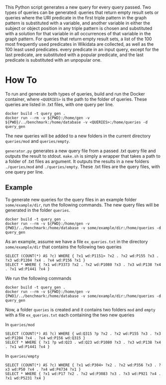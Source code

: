 This Python script generates a new query for every query passed.
Two types of queries can be generated: queries that return empty result sets or queries where the URI predicate in the first triple pattern in the graph pattern is substituted with a variable, and another variable in either the subject or object position in any triple pattern is chosen and substituted with a solution for that variable in all occurrences of that variable in the graph pattern.
For queries that return empty result sets, a list of the 100 most frequently used predicates in Wikidata are collected, as well as the 100 least used predicates. every predicate in an input query, except for the last predicate, are substituted with a popular predicate, and the last predicate is substituted with an unpopular one.

# How To

To run and generate both types of queries, build and run the Docker container, where `<QUERIES>` is the path to the folder of queries.
These queries are listed in .txt files, with one query per line.

```
docker build -t query_gen .
docker run --rm -v ${PWD}:/home/gen -v ${PWD}/../benchmark:/home/database -v <QUERIES>:/home/queries -d query_gen
```

The new queries will be added to a new folders in the current directory `queries/mod` and `queries/empty`.

`generator.py` generates a new query file from a passed .txt query file and outputs the result to stdout.
`make.sh` is simply a wrapper that takes a path to a folder of .txt files as argument. It outputs the results in a new folders `./queries/mod` and `./queries/empty`.
These .txt files are the query files, with one query per line.

## Example

To generate new queries for the query files in an example folder `some/example/dir`, run the following commands.
The new query files will be generated in the folder `queries`.

```
docker build -t query_gen .
docker run --rm -v ${PWD}:/home/gen -v {PWD}/../benchmark:/home/database -v some/example/dir:/home/queries -d query_gen
```

As an example, assume we have a file `ex_queries.txt` in the directory `some/example/dir` that contains the following two queries

```
SELECT (COUNT(*) AS ?c) WHERE { ?x1 wd:P1151> ?x2 . ?x2 wd:P155 ?x3 . ?x3 wd:P1204 ?x4 . ?x4 wd:P156 ?x1 }
SELECT * WHERE { ?x1 wd:P3373 ?x2 . ?x2 wd:P1080 ?x3 . ?x3 wd:P138 ?x4 . ?x1 wd:P1441 ?x4 }
```

We run the following commands

```
docker build -t query_gen .
docker run --rm -v ${PWD}:/home/gen -v {PWD}/../benchmark:/home/database -v some/example/dir:/home/queries -d query_gen
```

Now, a folder `queries` is created and it contains two folders `mod` and `empty` with a file `ex_queries.txt` each containing the two new queries

In `queries/mod`

```
SELECT (COUNT(*) AS ?c) WHERE { wd:Q315 ?p ?x2 . ?x2 wd:P155 ?x3 . ?x3 wd:P1204 ?x4 . ?x4 wd:P156 wd:Q315 }
SELECT * WHERE { ?x1 ?p wd:Q23 . wd:Q23 wd:P1080 ?x3 . ?x3 wd:P138 ?x4 . ?x1 wd:P1441 ?x4 }
```

In `queries/empty`

```
SELECT (COUNT(*) AS ?c) WHERE { ?x1 wd:P304> ?x2 . ?x2 wd:P356 ?x3 . ?x3 wd:P50 ?x4 . ?x4 wd:P4734 ?x1 }
SELECT * WHERE { ?x1 wd:P17 ?x2 . ?x2 wd:P3083 ?x3 . ?x3 wd:P921 ?x4 . ?x1 wd:P5231 ?x4 }
```

